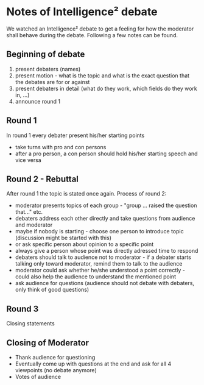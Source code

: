 # Notes of Intelligence² debate
We watched an Intelligence² debate to get a feeling for how the moderator shall behave during the debate. Following a few notes can be found.

## Beginning of debate
1. present debaters (names)
2. present motion - what is the topic and what is the exact question that the debates are for or against
3. present debaters in detail (what do they work, which fields do they work in, ...)
4. announce round 1

## Round 1
In round 1 every debater present his/her starting points
- take turns with pro and con persons
- after a pro person, a con person should hold his/her starting speech and vice versa

## Round 2 - Rebuttal
After round 1 the topic is stated once again. Process of round 2:
- moderator presents topics of each group - "group ... raised the question that..." etc.
- debaters address each other directly and take questions from audience and moderator
- maybe if nobody is starting - choose one person to introduce topic (discussion might be started with this)
- or ask specific person about opinion to a specific point
- always give a person whose point was directly adressed time to respond
- debaters should talk to audience not to moderator - if a debater starts talking only toward moderator, remind them to talk to the audience
- moderator could ask whether he/she understood a point correctly - could also help the audience to understand the mentioned point
- ask audience for questions (audience should not debate with debaters, only think of good questions)

## Round 3
Closing statements

## Closing of Moderator
- Thank audience for questioning
- Eventually come up with questions at the end and ask for all 4 viewpoints (no debate anymore)
- Votes of audience